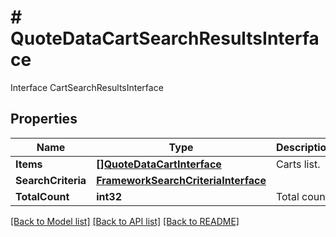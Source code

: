 # # QuoteDataCartSearchResultsInterface
Interface CartSearchResultsInterface

## Properties 


Name | Type | Description | Notes
------------ | ------------- | ------------- | -------------
**Items**| [**[]QuoteDataCartInterface**](QuoteDataCartInterface.md) | Carts list.  |
**SearchCriteria**| [**FrameworkSearchCriteriaInterface**](FrameworkSearchCriteriaInterface.md) |   |
**TotalCount**| **int32** | Total count.  |


[[Back to Model list]](../../README.md#models) [[Back to API list]](../../README.md#endpoints) [[Back to README]](../../README.md)

